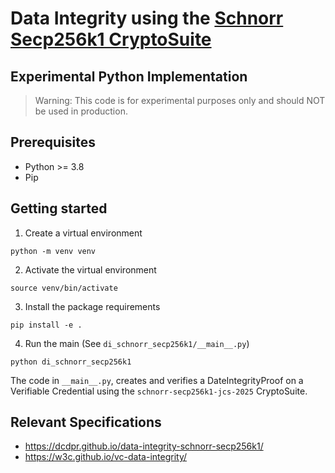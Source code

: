 # Data Integrity using the [Schnorr Secp256k1 CryptoSuite](https://dcdpr.github.io/data-integrity-schnorr-secp256k1/)
## Experimental Python Implementation

> Warning: This code is for experimental purposes only and should NOT be used in production.



## Prerequisites

- Python >= 3.8
- Pip


## Getting started

1. Create a virtual environment

`python -m venv venv`

2. Activate the virtual environment

`source venv/bin/activate`

3. Install the package requirements

`pip install -e .`

4. Run the main (See `di_schnorr_secp256k1/__main__.py`)

`python di_schnorr_secp256k1`

The code in `__main__.py`, creates and verifies a DateIntegrityProof on a Verifiable Credential using the `schnorr-secp256k1-jcs-2025` CryptoSuite.

## Relevant Specifications

- https://dcdpr.github.io/data-integrity-schnorr-secp256k1/
- https://w3c.github.io/vc-data-integrity/